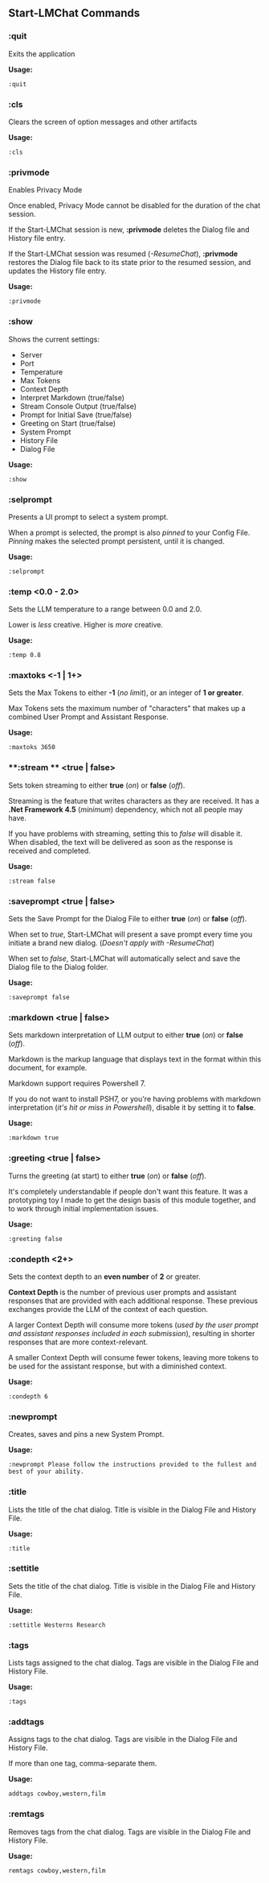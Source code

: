 ## Start-LMChat Commands


### :quit 
Exits the application

**Usage:**
```
:quit
```


### :cls
Clears the screen of option messages and other artifacts

**Usage:**
```
:cls
```


### **:privmode**
Enables Privacy Mode

Once enabled, Privacy Mode cannot be disabled for the duration of the chat session.

If the Start-LMChat session is new, **:privmode** deletes the Dialog file and History file entry.

If the Start-LMChat session was resumed (*-ResumeChat*), **:privmode** restores the Dialog file back to its state prior to the resumed session, and updates the History file entry.

**Usage:**
```
:privmode
```


### **:show**
Shows the current settings:

- Server
- Port
- Temperature
- Max Tokens
- Context Depth
- Interpret Markdown (true/false)
- Stream Console Output (true/false)
- Prompt for Initial Save (true/false)
- Greeting on Start (true/false)
- System Prompt
- History File
- Dialog File

**Usage:**
```
:show
```


### **:selprompt**
Presents a UI prompt to select a system prompt.

When a prompt is selected, the prompt is also *pinned* to your Config File. *Pinning* makes the selected prompt persistent, until it is changed.

**Usage:**
```
:selprompt
```


### **:temp** <0.0 - 2.0>
Sets the LLM temperature to a range between 0.0 and 2.0.

Lower is *less* creative. Higher is *more* creative.

**Usage:**
```
:temp 0.8
```


### **:maxtoks** <-1 | 1+>
Sets the Max Tokens to either **-1** (*no limit*), or an integer of **1 or greater**.

Max Tokens sets the maximum number of "characters" that makes up a combined User Prompt and Assistant Response.

**Usage:**
```
:maxtoks 3650
```

### **:stream ** <true | false>
Sets token streaming to either **true** (*on*) or **false** (*off*).

Streaming is the feature that writes characters as they are received. It has a **.Net Framework 4.5** (*minimum*) dependency, which not all people may have.

If you have problems with streaming, setting this to *false* will disable it. When disabled, the text will be delivered as soon as the response is received and completed.

**Usage:**
```
:stream false
```


### **:saveprompt** <true | false>
Sets the Save Prompt for the Dialog File to either **true** (*on*) or **false** (*off*).

When set to *true*, Start-LMChat will present a save prompt every time you initiate a brand new dialog. (*Doesn't apply with -ResumeChat*)

When set to *false*, Start-LMChat will automatically select and save the Dialog file to the Dialog folder.

**Usage:**
```
:saveprompt false
```


### **:markdown** <true | false>
Sets markdown interpretation of LLM output to either **true** (*on*) or **false** (*off*).

Markdown is the markup language that displays text in the format within this document, for example.

Markdown support requires Powershell 7.

If you do not want to install PSH7, or you're having problems with markdown interpretation (*it's hit or miss in Powershell*), disable it by setting it to **false**.

**Usage:**
```
:markdown true
```


### **:greeting** <true | false>
Turns the greeting (at start) to either **true** (*on*) or **false** (*off*).

It's completely understandable if people don't want this feature. It was a prototyping toy I made to get the design basis of this module together, and to work through initial implementation issues.

**Usage:**
```
:greeting false
```

### **:condepth** <2+>
Sets the context depth to an **even number** of **2** or greater.

**Context Depth** is the number of previous user prompts and assistant responses that are provided with each additional response. These previous exchanges provide the LLM of the context of each question.

A larger Context Depth will consume more tokens (*used by the user prompt and assistant responses included in each submission*), resulting in shorter responses that are more context-relevant.

A smaller Context Depth will consume fewer tokens, leaving more tokens to be used for the assistant response, but with a diminished context.

**Usage:**
```
:condepth 6
```


### **:newprompt** <system prompt text>
Creates, saves and pins a new System Prompt.

**Usage:**
```
:newprompt Please follow the instructions provided to the fullest and best of your ability.
```


### **:title**
Lists the title of the chat dialog. Title is visible in the Dialog File and History File.

**Usage:**
```
:title
```


### **:settitle** <dialog title>
Sets the title of the chat dialog. Title is visible in the Dialog File and History File.

**Usage:**
```
:settitle Westerns Research
```


### **:tags**
Lists tags assigned to the chat dialog. Tags are visible in the Dialog File and History File.

**Usage:**
```
:tags
```


### **:addtags** <string>
Assigns tags to the chat dialog. Tags are visible in the Dialog File and History File.

If more than one tag, comma-separate them.

**Usage:**
```
addtags cowboy,western,film
```


### **:remtags** <string>
Removes tags from the chat dialog. Tags are visible in the Dialog File and History File.

**Usage:**
```
remtags cowboy,western,film


```





